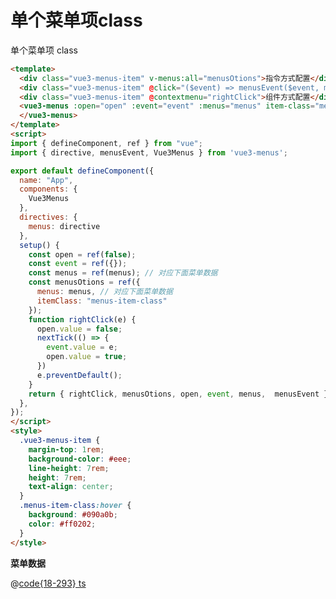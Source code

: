 # 单个菜单项class

<div class="vue3-menus-item" @click="($event) => $menusEvent($event, menusOtions)" @contextmenu="($event) => $menusEvent($event, menusOtions)">单个菜单项 class</div>

<style>
  .menus-item-class:hover {
    background: #090a0b;
    color: #ff0202;
  }
</style>

<script>
import { defineComponent, ref } from "vue";
import { menus } from "@js/vue3-menus";

export default defineComponent({
  name: "App",
  setup() {
    const menusOtions = ref({
      menus: menus,
      itemClass: "menus-item-class"
    });
    return { menusOtions }
  },
});
</script>

```html
<template>
  <div class="vue3-menus-item" v-menus:all="menusOtions">指令方式配置</div>
  <div class="vue3-menus-item" @click="($event) => menusEvent($event, menusOtions)" @contextmenu="($event) => menusEvent($event, menusOtions)">方法方式配置</div>
  <div class="vue3-menus-item" @contextmenu="rightClick">组件方式配置</div>
  <vue3-menus :open="open" :event="event" :menus="menus" item-class="menus-item-class">
  </vue3-menus>
</template>
<script>
import { defineComponent, ref } from "vue";
import { directive, menusEvent, Vue3Menus } from 'vue3-menus';

export default defineComponent({
  name: "App",
  components: {
    Vue3Menus
  },
  directives: {
    menus: directive
  },
  setup() {
    const open = ref(false);
    const event = ref({});
    const menus = ref(menus); // 对应下面菜单数据
    const menusOtions = ref({
      menus: menus, // 对应下面菜单数据
      itemClass: "menus-item-class"
    });
    function rightClick(e) {
      open.value = false;
      nextTick(() => {
        event.value = e;
        open.value = true;
      })
      e.preventDefault();
    }
    return { rightClick, menusOtions, open, event, menus,  menusEvent }
  },
});
</script>
<style>
  .vue3-menus-item {
    margin-top: 1rem;
    background-color: #eee;
    line-height: 7rem;
    height: 7rem;
    text-align: center;
  }
  .menus-item-class:hover {
    background: #090a0b;
    color: #ff0202;
  }
</style>
```

**菜单数据**

@[code{18-293} ts](@js/vue3-menus.ts)
